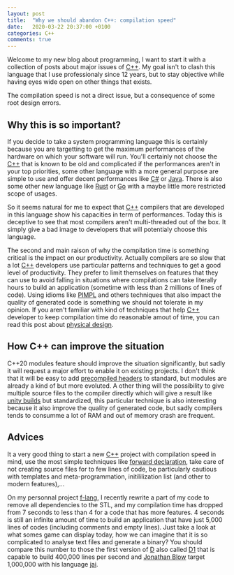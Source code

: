 ```yaml
---
layout: post
title:  "Why we should abandon C++: compilation speed"
date:   2020-03-22 20:37:00 +0100
categories: C++
comments: true
---
```

Welcome to my new blog about programming, I want to start it with a collection of posts about major issues of [C++].
My goal isn't to clash this language that I use professionaly since 12 years, but to stay objective while having eyes wide open on other things that exists.

The compilation speed is not a direct issue, but a consequence of some root design errors.

## Why this is so important?
If you decide to take a system programming language this is certainly because you are targetting to get the maximum performances of the hardware on which
your software will run. You'll certainly not choose the [C++] that is known to be old and complicated if the performances aren't in your top priorities, some other
language with a more general purpose are simple to use and offer decent performances like [C#] or [Java]. There is also some other new language like [Rust] or [Go] with
a maybe little more restricted scope of usages.

So it seems natural for me to expect that [C++] compilers that are developed in this language show his capacities in term of performances. Today this is deceptive to
see that most compilers aren't multi-threaded out of the box. It simply give a bad image to developers that will potentialy choose this language.

The second and main raison of why the compilation time is something critical is the impact on our productivity. Actually compilers are so slow that a lot [C++]
developers use particular patterns and techniques to get a good level of productivity. They prefer to limit themselves on features that they can use to avoid
falling in situations where compilations can take literally hours to build an application (sometime with less than 2 millions of lines of code).
Using idioms like [PIMPL] and others techniques that also impact the quality of generated code is something we should not tolerate in my opinion.
If you aren't familiar with kind of techniques that help [C++] developer to keep compilation time do reasonable amout of time, you can read this post about [physical design].

## How C++ can improve the situation
C++20 modules feature should improve the situation significantly, but sadly it will request a major effort to enable it on existing projects.
I don't think that it will be easy to add [precompiled headers] to standard, but modules are already a kind of but more evoluted. A other thing will the possibility
to give multiple source files to the compiler directly which will give a result like [unity builds] but standardized, this particular technique is also interesting
because it also improve the quality of generated code, but sadly compilers tends to consumme a lot of RAM and out of memory crash are frequent.

## Advices
It a very good thing to start a new [C++] project with compilation speed in mind, use the most simple techniques like [forward declaration], take care of not creating
source files for to few lines of code, be particularly cautious with templates and meta-programmation, initililization list (and other to modern features),...

On my personnal project [f-lang], I recently rewrite a part of my code to remove all dependencies to the STL, and my compilation time has dropped from 7 seconds to less than 4
for a code that has more features. 4 seconds is still an infinite amount of time to build an application that have just 5,000 lines of codes (including comments and empty lines).
Just take a look at what somes game can display today, how we can imagine that it is so complicated to analyse text files and generate a binary?
You should compare this number to those the first version of [D] also called [D1] that is capable to build 400,000 lines per second and [Jonathan Blow] target 1,000,000 with his language
[jai].

[C#]: http://csharp.net/
[Java]: https://www.java.com/en/
[Rust]: https://www.rust-lang.org/
[Go]: https://golang.org/
[PIMPL]: https://en.cppreference.com/w/cpp/language/pimpl
[physical design]: https://ourmachinery.com/post/physical-design/
[precompiled headers]: https://en.wikipedia.org/wiki/Precompiled_header
[unity builds]: https://en.wikipedia.org/wiki/Single_Compilation_Unit
[forward declaration]: https://en.wikipedia.org/wiki/Forward_declaration
[f-lang]: https://github.com/Flamaros/f-lang
[D]: https://dlang.org/
[D1]: https://digitalmars.com/d/1.0/index.html
[jai]: https://inductive.no/jai/
[Jonathan Blow]: https://en.wikipedia.org/wiki/Jonathan_Blow
[C++]: https://isocpp.org/